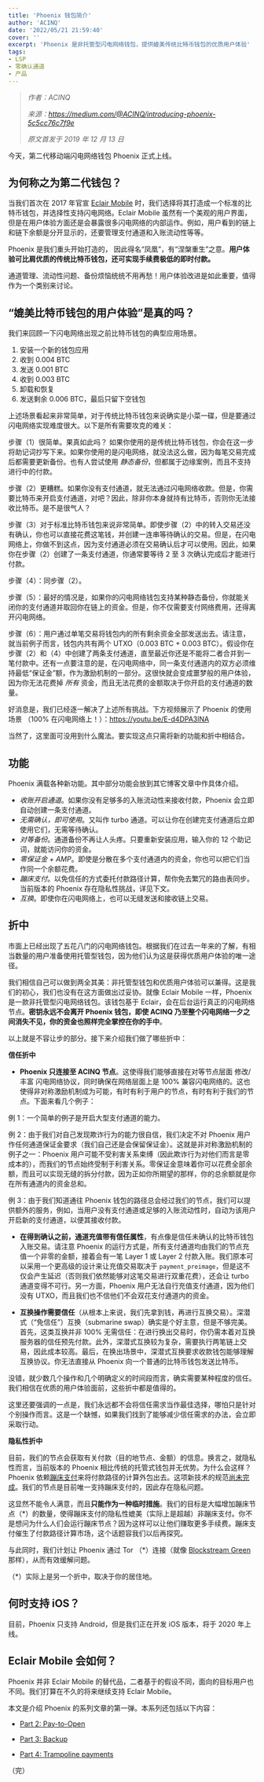 ```yaml
---
title: 'Phoenix 钱包简介'
author: 'ACINQ'
date: '2022/05/21 21:59:40'
cover: ''
excerpt: 'Phoenix 是非托管型闪电网络钱包，提供媲美传统比特币钱包的优质用户体验'
tags:
- LSP
- 零确认通道
- 产品
---
```



> *作者：ACINQ*
>
> *来源：<https://medium.com/@ACINQ/introducing-phoenix-5c5cc76c7f9e>*
>
> *原文首发于 2019 年 12 月 13 日*





今天，第二代移动端闪电网络钱包 Phoenix 正式上线。

## 为何称之为第二代钱包？

当我们首次在 2017 年官宣 [Eclair Mobile](https://medium.com/@ACINQ/announcing-eclair-wallet-a8d8c136fc7e) 时，我们选择将其打造成一个标准的比特币钱包，并选择性支持闪电网络。Eclair Mobile 虽然有一个美观的用户界面，但是在用户体验方面还是会暴露很多闪电网络的内部运作。例如，用户看到的链上和链下余额是分开显示的，还要管理支付通道和入账流动性等等。

Phoenix 是我们重头开始打造的， 因此得名“凤凰”，有“涅槃重生”之意。**用户体验可比肩优质的传统比特币钱包，还可实现手续费极低的即时付款。**

通道管理、流动性问题、备份烦恼统统不用再愁！用户体验改进是如此重要，值得作为一个类别来讨论。

## “媲美比特币钱包的用户体验”是真的吗？

我们来回顾一下闪电网络出现之前比特币钱包的典型应用场景。

1. 安装一个新的钱包应用
2. 收到 0.004 BTC
3. 发送 0.001 BTC
4. 收到 0.003 BTC
5. 卸载和恢复
6. 发送剩余 0.006 BTC，最后只留下空钱包

上述场景看起来非常简单，对于传统比特币钱包来说确实是小菜一碟，但是要通过闪电网络实现难度很大。以下是所有需要攻克的难关：

步骤（1）很简单。果真如此吗？ 如果你使用的是传统比特币钱包，你会在这一步将助记词抄写下来。如果你使用的是闪电网络，就没法这么做，因为每笔交易完成后都需要更新备份。也有人尝试使用 *静态备份*，但都属于边缘案例，而且不支持进行中的付款。

步骤（2）更糟糕。如果你没有支付通道，就无法通过闪电网络收款。但是，你需要比特币来开启支付通道，对吧？因此，除非你本身就持有比特币，否则你无法接收比特币。是不是很气人？

步骤（3）对于标准比特币钱包来说非常简单。即使步骤（2）中的转入交易还没有确认，你也可以直接花费这笔钱，并创建一连串等待确认的交易。但是，在闪电网络上，你做不到这点，因为支付通道必须在交易确认后才可以使用。因此，如果你在步骤（2）创建了一条支付通道，你通常要等待 2 至 3 次确认完成后才能进行付款。

步骤（4）：同步骤（2）。

步骤（5）：最好的情况是，如果你的闪电网络钱包支持某种静态备份，你就能关闭你的支付通道并取回你在链上的资金。但是，你不仅需要支付网络费用，还得离开闪电网络。

步骤（6）：用户通过单笔交易将钱包内的所有剩余资金全部发送出去。请注意，就当前例子而言，钱包内共有两个 UTXO（0.003 BTC + 0.003 BTC）。假设你在步骤（2）和（4）中创建了两条支付通道，直至最近你还是不能将二者合并到一笔付款中。还有一点要注意的是，在闪电网络中，同一条支付通道内的双方必须维持最低“保证金”额，作为激励机制的一部分。这很快就会变成噩梦般的用户体验，因为你无法花费掉 *所有* 资金，而且无法花费的金额取决于你开启的支付通道的数量。

好消息是，我们已经逐一解决了上述所有挑战。下方视频展示了 Phoenix 的使用场景 （100% 在闪电网络上！）：https://youtu.be/E-d4DPA3lNA

当然了，这里面可没用到什么魔法。要实现这点只需将新的功能和折中相结合。

## 功能

Phoenix 满载各种新功能。其中部分功能会放到其它博客文章中作具体介绍。

- *收账开启通道*。如果你没有足够多的入账流动性来接收付款，Phoenix 会立即自动创建一条支付通道。
- *无需确认，即可使用*。又叫作 turbo 通道。可以让你在创建完支付通道后立即使用它们，无需等待确认。
- *对等备份*。通道备份不再让人头疼。只要重新安装应用，输入你的 12 个助记词，就能访问你的资金。
- *零保证金 + AMP*。即使是分散在多个支付通道内的资金，你也可以把它们当作同一个余额花费。 
- *蹦床支付*。以免信任的方式委托付款路径计算，帮你免去繁冗的路由表同步。当前版本的 Phoenix 存在隐私性挑战，详见下文。
- *互换*。即使你在闪电网络上，也可以无缝发送和接收链上交易。

## 折中

市面上已经出现了五花八门的闪电网络钱包。根据我们在过去一年来的了解，有相当数量的用户准备使用托管型钱包，因为他们认为这是获得优质用户体验的唯一途径。

我们相信自己可以做到两全其美：非托管型钱包和优质用户体验可以兼得。这是我们的初心，我们也没有在这方面做出过妥协。就像 Eclair Mobile 一样，Phoenix 是一款非托管型闪电网络钱包。该钱包基于 Eclair，会在后台运行真正的闪电网络节点。**密钥永远不会离开 Phoenix 钱包，即使 ACINQ 乃至整个闪电网络一夕之间消失不见，你的资金也照样完全掌控在你的手中**。

以上就是不容让步的部分。接下来介绍我们做了哪些折中：

**信任折中** 

- **Phoenix 只连接至 ACINQ 节点**。这使得我们能够直接在对等节点层面 修改/丰富 闪电网络协议，同时确保在网络层面上是 100% 兼容闪电网络的。这也使得非对称激励机制成为可能，有时有利于用户的节点，有时有利于我们的节点。下面来看几个例子：

例 1：一个简单的例子是开启大型支付通道的能力。

例 2：由于我们对自己发现欺诈行为的能力很自信，我们决定不对 Phoenix 用户作任何通道保证金要求（我们自己还是会保留保证金）。这就是非对称激励机制的例子之一：Phoenix 用户可能不受利害关系束缚（因此欺诈行为对他们而言是零成本的），而我们的节点始终受制于利害关系。零保证金意味着你可以花费全部余额，而且可以实现无缝的拆分付款，因为正如你所期望的那样，你的总余额就是你在所有通道内的资金总和。

例 3：由于我们知道通往 Phoenix 钱包的路径总会经过我们的节点，我们可以提供额外的服务，例如，当用户没有支付通道或足够的入账流动性时，自动为该用户开启新的支付通道，以便其接收付款。

- **在得到确认之前，通道充值带有信任属性**，有点像是信任未确认的比特币钱包入账交易。请注意 Phoenix 的运行方式是，所有支付通道均由我们的节点充值一个非零的金额，接着会有一笔 Layer 1 或 Layer 2 付款入账。我们原本可以采用一个更高级的设计来让充值交易取决于 `payment_preimage`，但是这不仅会产生延迟（否则我们依然能够对这笔交易进行双重花费），还会让 turbo 通道变得不可行。另一方面，Phoenix 用户无法自行充值支付通道，因为他们没有 UTXO，而且我们也不信他们不会双花支付通道内的资金。

- **互换操作需要信任**（从根本上来说，我们先拿到钱，再进行互换交易）。深潜式（“免信任”）互换（submarine swap）确实是个好主意，但是不够完美。首先，这类互换并非 100% 无需信任：在进行换出交易时，你仍需本着对互换服务器的信任预先付款。此外，深潜式互换较为复杂，需要执行两笔链上交易，因此成本较高。最后，在换出场景中，深潜式互换要求收款钱包能够理解互换协议。你无法直接从 Phoenix 向一个普通的比特币钱包发送比特币。

没错，就少数几个操作和几个明确定义的时间段而言，确实需要某种程度的信任。我们相信在优质的用户体验面前，这些折中都是值得的。

这里还要强调的一点是，我们永远都不会将信任需求当作最佳选择，哪怕只是针对个别操作而言。这是一个缺憾，如果我们找到了能够减少信任需求的办法，会立即采取行动。

**隐私性折中**

目前，我们的节点会获取有关付款（目的地节点、金额）的信息。换言之，就隐私性而言，当前版本的 Phoenix 相比传统的托管式钱包并无优势。为什么会这样？Phoenix 依赖[蹦床支付](https://lists.linuxfoundation.org/pipermail/lightning-dev/2019-March/001939.html)来将付款路径的计算外包出去。这项新技术的规范[尚未完成](https://github.com/lightningnetwork/lightning-rfc/pull/654)。我们的节点是目前唯一支持蹦床支付的，因此存在隐私问题。

这显然不能令人满意，而且**只能作为一种临时措施**。我们的目标是大幅增加蹦床节点（\*）的数量，使得蹦床支付的隐私性媲美（实际上是超越）非蹦床支付。你不是想问为什么人们会运行蹦床节点？因为这样可以让他们赚取更多手续费。蹦床支付催生了付款路径计算市场，这个话题容我们以后再探究。

与此同时，我们计划让 Phoenix 通过 Tor （\*）连接（就像 [Blockstream Green](https://bitcoinmagazine.com/articles/blockstream-green-wallet-adds-early-access-tor-integration) 那样），从而有效缓解问题。

（*）实际上是另一个折中，取决于你的居住地。

## 何时支持 iOS？

目前，Phoenix 只支持 Android，但是我们正在开发 iOS 版本，将于 2020 年上线。

## Eclair Mobile 会如何？

Phoenix 并非 Eclair Mobile 的替代品，二者基于的假设不同，面向的目标用户也不同。我们打算在不久的将来继续支持 Eclair Mobile。

本文是介绍 Phoenix 的系列文章的第一弹。本系列还包括以下内容：

- [Part 2: Pay-to-Open](https://medium.com/@ACINQ/phoenix-part-2-pay-to-open-4a8a482dd4d)

- [Part 3: Backup](https://medium.com/@ACINQ/phoenix-wallet-part-3-backup-f63a9470d4e7)

- [Part 4: Trampoline payments](https://medium.com/@ACINQ/phoenix-wallet-part-4-trampoline-payments-fb1befd027c8)

（完）